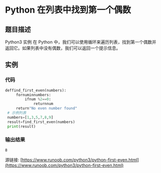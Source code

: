 # Python 在列表中找到第一个偶数

## 题目描述
Python3 实例
在 Python 中，我们可以使用循环来遍历列表，找到第一个偶数并返回它。如果列表中没有偶数，我们可以返回一个提示信息。

## 实例
### 代码
```python
deffind_first_even(numbers):
     fornuminnumbers:
         ifnum %2==0:
             returnnum
     return"No even number found"
 # 示例列表
 numbers=[1,3,5,7,8,9]
 result=find_first_even(numbers)
 print(result)
```
### 输出结果
```
8
```
源链接: [https://www.runoob.com/python3/python-first-even.html](https://www.runoob.com/python3/python-first-even.html)